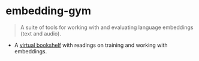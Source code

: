 # embedding-gym
> A suite of tools for working with and evaluating language embeddings (text and audio).


* A [virtual bookshelf](https://github.com/earthspecies/embedding-gym/blob/master/00_core.ipynb) with readings on training and working with embeddings.
